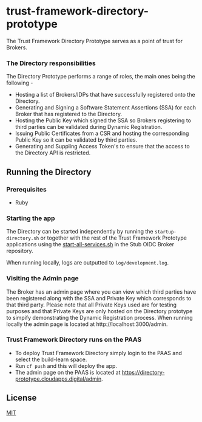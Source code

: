 # trust-framework-directory-prototype

The Trust Framework Directory Prototype serves as a point of trust for Brokers. 

### The Directory responsibilities
The Directory Prototype performs a range of roles, the main ones being the following - 
* Hosting a list of Brokers/IDPs that have successfully registered onto the Directory.
* Generating and Signing a Software Statement Assertions (SSA) for each Broker that has registered to the Directory. 
* Hosting the Public Key which signed the SSA so Brokers registering to third parties can be validated during Dynamic Registration. 
* Issuing Public Certificates from a CSR and hosting the corresponding Public Key so it can be validated by third parties. 
* Generating and Suppling Access Token's to ensure that the access to the Directory API is restricted.

## Running the Directory

### Prerequisites
* Ruby

### Starting the app
The Directory can be started independently by running the `startup-directory.sh` or together with the rest of the Trust Framework Prototype applications using the [start-all-services.sh](https://github.com/alphagov/stub-oidc-broker/blob/master/start-all-services.sh) in the Stub OIDC Broker repository.

When running locally, logs are outputted to `log/development.log`.

### Visiting the Admin page
The Broker has an admin page where you can view which third parties have been registered along with the SSA and Private Key which corresponds to that third party. Please note that all Private Keys used are for testing purposes and that Private Keys are only hosted on the Directory prototype to simpify demonstrating the Dynamic Registration process. When running locally the admin page is located at http://localhost:3000/admin. 

### Trust Framework Directory runs on the PAAS
* To deploy Trust Framework Directory  simply login to the PAAS and select the build-learn space. 
* Run `cf push` and this will deploy the app.
* The admin page on the PAAS is located at https://directory-prototype.cloudapps.digital/admin.

## License

[MIT](https://github.com/alphagov/trust-framework-directory-prototype/blob/master/LICENCE)